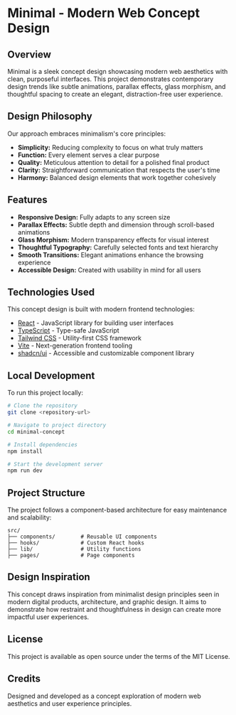 
# Minimal - Modern Web Concept Design

## Overview

Minimal is a sleek concept design showcasing modern web aesthetics with clean, purposeful interfaces. This project demonstrates contemporary design trends like subtle animations, parallax effects, glass morphism, and thoughtful spacing to create an elegant, distraction-free user experience.

## Design Philosophy

Our approach embraces minimalism's core principles:

- **Simplicity:** Reducing complexity to focus on what truly matters
- **Function:** Every element serves a clear purpose
- **Quality:** Meticulous attention to detail for a polished final product
- **Clarity:** Straightforward communication that respects the user's time
- **Harmony:** Balanced design elements that work together cohesively

## Features

- **Responsive Design:** Fully adapts to any screen size
- **Parallax Effects:** Subtle depth and dimension through scroll-based animations
- **Glass Morphism:** Modern transparency effects for visual interest
- **Thoughtful Typography:** Carefully selected fonts and text hierarchy
- **Smooth Transitions:** Elegant animations enhance the browsing experience
- **Accessible Design:** Created with usability in mind for all users

## Technologies Used

This concept design is built with modern frontend technologies:

- [React](https://reactjs.org/) - JavaScript library for building user interfaces
- [TypeScript](https://www.typescriptlang.org/) - Type-safe JavaScript
- [Tailwind CSS](https://tailwindcss.com/) - Utility-first CSS framework
- [Vite](https://vitejs.dev/) - Next-generation frontend tooling
- [shadcn/ui](https://ui.shadcn.com/) - Accessible and customizable component library

## Local Development

To run this project locally:

```sh
# Clone the repository
git clone <repository-url>

# Navigate to project directory
cd minimal-concept

# Install dependencies
npm install

# Start the development server
npm run dev
```

## Project Structure

The project follows a component-based architecture for easy maintenance and scalability:

```
src/
├── components/        # Reusable UI components
├── hooks/             # Custom React hooks
├── lib/               # Utility functions
├── pages/             # Page components
```

## Design Inspiration

This concept draws inspiration from minimalist design principles seen in modern digital products, architecture, and graphic design. It aims to demonstrate how restraint and thoughtfulness in design can create more impactful user experiences.

## License

This project is available as open source under the terms of the MIT License.

## Credits

Designed and developed as a concept exploration of modern web aesthetics and user experience principles.
